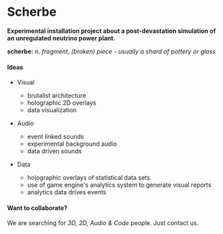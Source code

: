 # Scherbe #

**Experimental installation project about a post-devastation simulation of an unregulated neutrino power plant.**

**scherbe:** n. *fragment, (broken) piece - usually a shard of pottery or glass*

#### Ideas

  * Visual
    * brutalist architecture
    * holographic 2D overlays
    * data visualization

  * Audio
    * event linked sounds
    * experimental background audio
    * data driven sounds

  * Data
    * holographic overlays of statistical data sets
    * use of game engine's analytics system to generate visual reports
    * analytics data drives events

#### Want to collaborate?

We are searching for *3D, 2D, Audio & Code* people. Just contact us.
